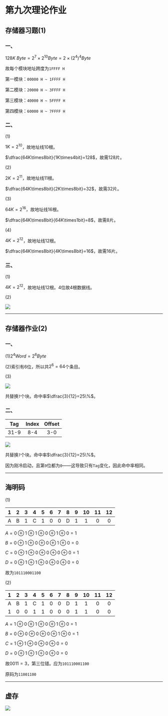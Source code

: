 # 第九次理论作业

## 存储器习题(1)

### 一、

$128K\ Byte=2^7\times2^{10}Byte=2\times(2^4)^4Byte$

故每个模块地址跨度为`1FFFF H`

第一模块：`00000 H ~ 1FFFF H`

第二模块：`20000 H ~ 3FFFF H`

第三模块：`40000 H ~ 5FFFF H`

第四模块：`60000 H ~ 7FFFF H`

### 二、

(1)

$1K=2^{10}$，故地址线10根。

$\dfrac{64K\times8bit}{1K\times4bit}=128$，故需128片。

(2)

$2K=2^{11}$，故地址线11根。

$\dfrac{64K\times8bit}{2K\times8bit}=32$，故需32片。

(3)

$64K=2^{16}$，故地址线16根。

$\dfrac{64K\times8bit}{64K\times1bit}=8$，故需8片。

(4)

$4K=2^{12}$，故地址线12根。

$\dfrac{64K\times8bit}{4K\times8bit}=16$，故需16片。

### 三、

(1)

$4K=2^{12}$，故地址线12根。4位故4根数据线。

(2)

<image src="image/9/4.jpg">

---

## 存储器作业(2)

### 一、

(1)$2^{4}Word=2^{6}Byte$

(2)索引有$6$位，所以共$2^6=64$个条目。

(3)

<image src="image/9/1.jpg">

共替换`7`个块。命中率$\dfrac{3}{12}=25\%$。

### 二、

|Tag|Index|Offset|
|:-:|:-:|:-:|
|31-9|8-4|3-0|

<image src="image/9/2.jpg">

共替换`7`个块。命中率$\dfrac{3}{12}=25\%$。

因为刚冷启动，且第`9`位都为`0`——这导致只有`Tag`变化，因此命中率相同。

---

## 海明码

(1)

|1|2|3|4|5|6|7|8|9|10|11|12|
|:-:|:-:|:-:|:-:|:-:|:-:|:-:|:-:|:-:|:-:|:-:|:-:|
|A|B|1|C|1|0|0|D|1|1|0|0|

$A=0\oplus1\oplus1\oplus0\oplus1\oplus0=1$

$B=0\oplus1\oplus0\oplus0\oplus1\oplus0=0$

$C=0\oplus1\oplus0\oplus0\oplus0\oplus0=1$

$D=0\oplus1\oplus1\oplus0\oplus0\oplus0=0$

故为`101110001100`

(2)

|1|2|3|4|5|6|7|8|9|10|11|12|
|:-:|:-:|:-:|:-:|:-:|:-:|:-:|:-:|:-:|:-:|:-:|:-:|
|A|B|1|C|1|0|0|D|1|1|0|0|
|1|0|0|1|1|0|0|0|1|1|0|0|

$A=1\oplus0\oplus1\oplus0\oplus1\oplus0=1$

$B=0\oplus0\oplus0\oplus0\oplus1\oplus0=1$

$C=1\oplus1\oplus0\oplus0\oplus0=0$

$D=0\oplus1\oplus1\oplus0\oplus0=0$

故$0011=3$，第三位错。应为`101110001100`

原码为`11001100`

---

## 虚存

<image src="image/9/3.jpg">

